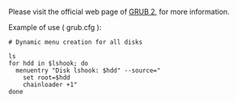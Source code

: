 Please visit the official web page of [GRUB 2](http://www.gnu.org/software/grub/grub.html), for more information.


Example of use ( grub.cfg ):

    # Dynamic menu creation for all disks

    ls
    for hdd in $lshook; do
      menuentry "Disk lshook: $hdd" --source="
        set root=$hdd
        chainloader +1"
    done
